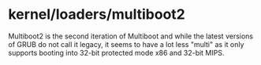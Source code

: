 # kernel/loaders/multiboot2

Multiboot2 is the second iteration of Multiboot and while the latest versions of
GRUB do not call it legacy, it seems to have a lot less "multi" as it only supports
booting into 32-bit protected mode x86 and 32-bit MIPS.
